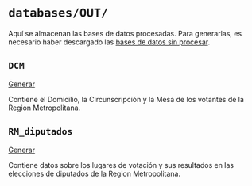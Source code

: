 # `databases/OUT/`
Aquí se almacenan las bases de datos procesadas. Para generarlas, es necesario haber descargado las [bases de datos sin procesar](../IN/README.md).

## `DCM`
[Generar](../../scripts/generate_DCM.py)

Contiene el Domicilio, la Circunscripción y la Mesa de los votantes de la Region Metropolitana.

## `RM_diputados`
[Generar](../../scripts/generate_RM_diputados.py)

Contiene datos sobre los lugares de votación y sus resultados en las elecciones de diputados de la Region Metropolitana.
